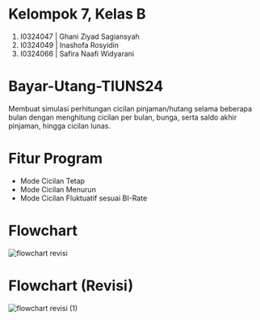 # Kelompok 7, Kelas B
1. I0324047 | Ghani Ziyad Sagiansyah 
2. I0324049 | Inashofa Rosyidin 
3. I0324066 | Safira Naafi Widyarani 

# Bayar-Utang-TIUNS24
Membuat simulasi perhitungan cicilan pinjaman/hutang selama beberapa bulan dengan menghitung cicilan per bulan, bunga, serta saldo akhir pinjaman, hingga cicilan lunas.

# Fitur Program
- Mode Cicilan Tetap
- Mode Cicilan Menurun
- Mode Cicilan Fluktuatif sesuai BI-Rate

# Flowchart
![flowchart revisi](https://github.com/user-attachments/assets/ea231f45-94e6-430a-bb7f-3e0ec9b9a33e)

# Flowchart (Revisi)
![flowchart revisi (1)](https://github.com/user-attachments/assets/d3651077-5d75-414b-90e6-a37caf5aac2c) 
 
